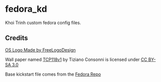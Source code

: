 # fedora_kd

Khoi Trinh custom fedora config files.

## Credits

[OS Logo Made by FreeLogoDesign](1)

Wall paper named [TCP118v1](2) by Tiziano Consonni is licensed under [CC BY-SA 3.0](3)

Base kickstart file comes from the [Fedora Repo](4)

[1]: https://www.freelogodesign.org/
[2]: https://www.ostechnix.com/default-set-wallpapers-ubuntu-16-04-lts
[3]: https://creativecommons.org/licenses/by-sa/3.0/us/
[4]: https://pagure.io/fedora-kickstarts